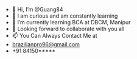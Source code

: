 - 👋 Hi, I’m @Guang84
- 👀 I am curious and am constantly learning
- 🌱 I’m currently learning BCA at DBCM, Manipur
- 💞️ Looking forward to collaborate with you all
- 📫 You Can Always Contact Me at
- brazilianpro96@gmail.com
- +91 84150*****

<!---
Guang84/Guang84 is a ✨ special ✨ repository because its `README.md` (this file) appears on your GitHub profile.
You can click the Preview link to take a look at your changes.
--->

